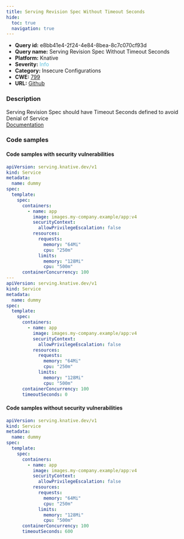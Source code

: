 ```yaml
---
title: Serving Revision Spec Without Timeout Seconds
hide:
  toc: true
  navigation: true
---
```


<style>
  .highlight .hll {
    background-color: #ff171742;
  }
  .md-content {
    max-width: 1100px;
    margin: 0 auto;
  }
</style>

-   **Query id:** e8bb41e4-2f24-4e84-8bea-8c7c070cf93d
-   **Query name:** Serving Revision Spec Without Timeout Seconds
-   **Platform:** Knative
-   **Severity:** <span style="color:#5bc0de">Info</span>
-   **Category:** Insecure Configurations
-   **CWE:** <a href="https://cwe.mitre.org/data/definitions/799.html" onclick="newWindowOpenerSafe(event, 'https://cwe.mitre.org/data/definitions/799.html')">799</a>
-   **URL:** [Github](https://github.com/Checkmarx/kics/tree/master/assets/queries/knative/serving_revision_spec_without_timeout_settings)

### Description
Serving Revision Spec should have Timeout Seconds defined to avoid Denial of Service<br>
[Documentation](https://knative.dev/docs/reference/api/serving-api/#serving.knative.dev/v1.RevisionSpec)

### Code samples
#### Code samples with security vulnerabilities
```yaml title="Positive test num. 1 - yaml file" hl_lines="42 7"
apiVersion: serving.knative.dev/v1
kind: Service
metadata:
  name: dummy
spec:
  template:
    spec:
      containers:
        - name: app
          image: images.my-company.example/app:v4
          securityContext:
            allowPrivilegeEscalation: false
          resources:
            requests:
              memory: "64Mi"
              cpu: "250m"
            limits:
              memory: "128Mi"
              cpu: "500m"
      containerConcurrency: 100
---
apiVersion: serving.knative.dev/v1
kind: Service
metadata:
  name: dummy
spec:
  template:
    spec:
      containers:
        - name: app
          image: images.my-company.example/app:v4
          securityContext:
            allowPrivilegeEscalation: false
          resources:
            requests:
              memory: "64Mi"
              cpu: "250m"
            limits:
              memory: "128Mi"
              cpu: "500m"
      containerConcurrency: 100
      timeoutSeconds: 0

```


#### Code samples without security vulnerabilities
```yaml title="Negative test num. 1 - yaml file"
apiVersion: serving.knative.dev/v1
kind: Service
metadata:
  name: dummy
spec:
  template:
    spec:
      containers:
        - name: app
          image: images.my-company.example/app:v4
          securityContext:
            allowPrivilegeEscalation: false
          resources:
            requests:
              memory: "64Mi"
              cpu: "250m"
            limits:
              memory: "128Mi"
              cpu: "500m"
      containerConcurrency: 100
      timeoutSeconds: 600      

```

